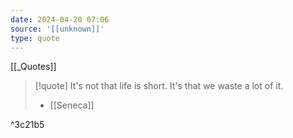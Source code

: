 ```yaml
---
date: 2024-04-20 07:06
source: '[[unknown]]'
type: quote
---
```


[[_Quotes]]

> [!quote]
> It's not that life is short. It's that we waste a lot of it.
> - [[Seneca]]

^3c21b5

